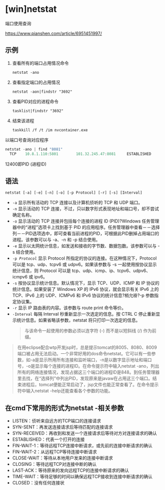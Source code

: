 # \[win]netstat

端口使用查询

<https://www.pianshen.com/article/6951451997/>

## 示例

1.  查看所有的端口占用情况命令

    `netstat -ano`
2.  查看指定端口的占用情况

    `netstat -aon|findstr "3692"`
3.  查看PID对应的进程命令

    `tasklist|findstr "3692"`
4.  结束该进程

    `taskkill /f /t /im nvcontainer.exe`

以端口号查询对应程序

```powershell
netstat -ano | find "8081"
  TCP    10.8.1.110:5801        101.32.245.47:8081     ESTABLISHED     12400
```

12400即PID (进程ID)

## 语法

```纯文本
netstat [-a] [-e] [-n] [-o] [-p Protocol] [-r] [-s] [Interval] 

```

-   `-a` 显示所有活动的 TCP 连接以及计算机侦听的 TCP 和 UDP 端口。&#x20;
-   `-n` 显示活动的 TCP 连接，不过，只以数字形式表现地址和端口号，却不尝试确定名称。&#x20;
-   `-o` 显示活动的 TCP 连接并包括每个连接的进程 ID (PID)?Windows 任务管理器中的“进程”选项卡上找到基于 PID 的应用程序。任务管理器中查看－－选择列－－PID选项选中，即可查看当前进程的PID，可根据此PID删掉占用端口的进程。该参数可以与 -a、-n 和 -p 结合使用。&#x20;
-   `-e` 显示以太网统计信息，如发送和接收的字节数、数据包数。该参数可以与 -s 结合使用。&#x20;
-   `-p `*`Protocol`* 显示 Protocol 所指定的协议的连接。在这种情况下，Protocol 可以是 tcp、udp、tcpv6 或 udpv6。如果该参数与 -s 一起使用按协议显示统计信息，则 Protocol 可以是 tcp、udp、icmp、ip、tcpv6、udpv6、icmpv6 或 ipv6。&#x20;
-   `-s` 按协议显示统计信息。默认情况下，显示 TCP、UDP、ICMP 和 IP 协议的统计信息。如果安装了 Windows XP 的 IPv6 协议，就会显示有关 IPv6 上的 TCP、IPv6 上的 UDP、ICMPv6 和 IPv6 协议的统计信息?梢允褂?-p 参数指定协议集。&#x20;
-   `-r` 显示 IP 路由表的内容。该参数与 route print 命令等价。&#x20;
-   `-Interval` 每隔 Interval 秒重新显示一次选定的信息。按 CTRL C 停止重新显示统计信息。如果省略该参数，netstat 将只打印一次选定的信息。
    > 与该命令一起使用的参数必须以连字符 (-) 而不是以短斜线 (/) 作为前缀。&#x20;

> 在用eclipse配合wtp开发jsp时，总是提示tomcat的8005、8080、8009端口被占用无法启动。一个非常好用的dos命令netstat。它可以有一些参数，如-a是显示所用所有连接和监听端口，-n是以数字显示地址和端口号，-o是显示每个连接的进程ID。在命令提示符中输入netstat -ano，列出所有的网络连接情况，发现占据这三个端口的进程ID是848。到任务管理器里去找，在“选择列”中列出PID，发现原来是javaw在占用这三个端口。结束进程后，tomcat便能正常启动了，jsp文件也能正常查看了。在命令提示符中输入netstat -help还能查看各个参数的功能。

## 在cmd下常用的形式为netstat -相关参数

-   LISTEN：侦听来自远方的TCP端口的连接请求&#x20;
-   SYN-SENT：再发送连接请求后等待匹配的连接请求&#x20;
-   SYN-RECEIVED：再收到和发送一个连接请求后等待对方对连接请求的确认&#x20;
-   ESTABLISHED：代表一个打开的连接&#x20;
-   FIN-WAIT-1：等待远程TCP连接中断请求，或先前的连接中断请求的确认&#x20;
-   FIN-WAIT-2：从远程TCP等待连接中断请求&#x20;
-   CLOSE-WAIT：等待从本地用户发来的连接中断请求&#x20;
-   CLOSING：等待远程TCP对连接中断的确认&#x20;
-   LAST-ACK：等待原来的发向远程TCP的连接中断请求的确认&#x20;
-   TIME-WAIT：等待足够的时间以确保远程TCP接收到连接中断请求的确认&#x20;
-   CLOSED：没有任何连接状
